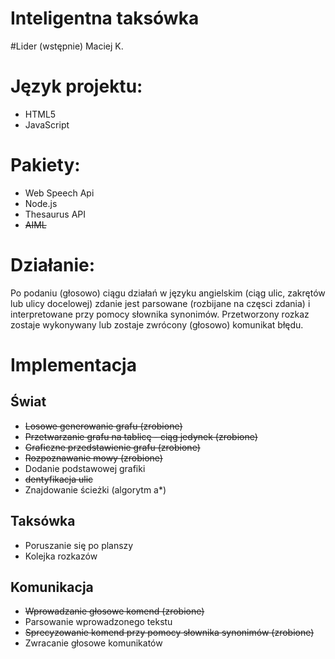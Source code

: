 Inteligentna taksówka
===========
#Lider (wstępnie)
Maciej K.

# Język projektu:
- HTML5
- JavaScript

# Pakiety:
- Web Speech Api
- Node.js
- Thesaurus API
- ~~AIML~~

# Działanie:
Po podaniu (głosowo) ciągu działań w języku angielskim (ciąg ulic, zakrętów lub ulicy docelowej) zdanie jest parsowane
(rozbijane na częsci zdania) i interpretowane przy pomocy słownika synonimów.
Przetworzony rozkaz zostaje wykonywany lub zostaje zwrócony (głosowo) komunikat błędu.  



# Implementacja

## Świat
- ~~Losowe generowanie grafu (zrobione)~~
- ~~Przetwarzanie grafu na tablicę - ciąg jedynek (zrobione)~~
- ~~Graficzne przedstawienie grafu (zrobione)~~
- ~~Rozpoznawanie mowy (zrobione)~~
- Dodanie podstawowej grafiki
- ~~dentyfikacja ulic~~
- Znajdowanie ścieżki (algorytm a*)


## Taksówka
- Poruszanie się po planszy
- Kolejka rozkazów


## Komunikacja
- ~~Wprowadzanie głosowe komend (zrobione)~~
- Parsowanie wprowadzonego tekstu
- ~~Sprecyzowanie komend przy pomocy słownika synonimów (zrobione)~~
- Zwracanie głosowe komunikatów



